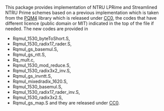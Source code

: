 This package provides implementation of NTRU LPRime and Streamlined NTRU Prime schemes based on a previous implementation which is taken from the [PQM4](https://github.com/mupq/pqm4) library which is released under [CC0](https://creativecommons.org/publicdomain/zero/1.0/), the codes that have different licence (public domain or MIT) indicated in the top of the file if needed. The new codes are provided in 
- Rqmul_1530_byteToShort.S,  
- Rqmul_1530_radix17_rader.S, 
- Rqmul_gs_basemul.S, 
- Rqmul_gs_ntt.S, 
- Rq_mult.c, 
- Rqmul_1530_mod_reduce.S, 
- Rqmul_1530_radix3x2_inv.S, 
- Rqmul_gs_invntt.S, 
- Rqmul_mixedradix_1620.S, 
- Rqmul_1530_basemul.S, 
- Rqmul_1530_radix17_rader_inv.S, 
- Rqmul_1530_radix3x2.S, 
- Rqmul_gs_map.S 
and they are released under [CC0](https://creativecommons.org/publicdomain/zero/1.0/).


